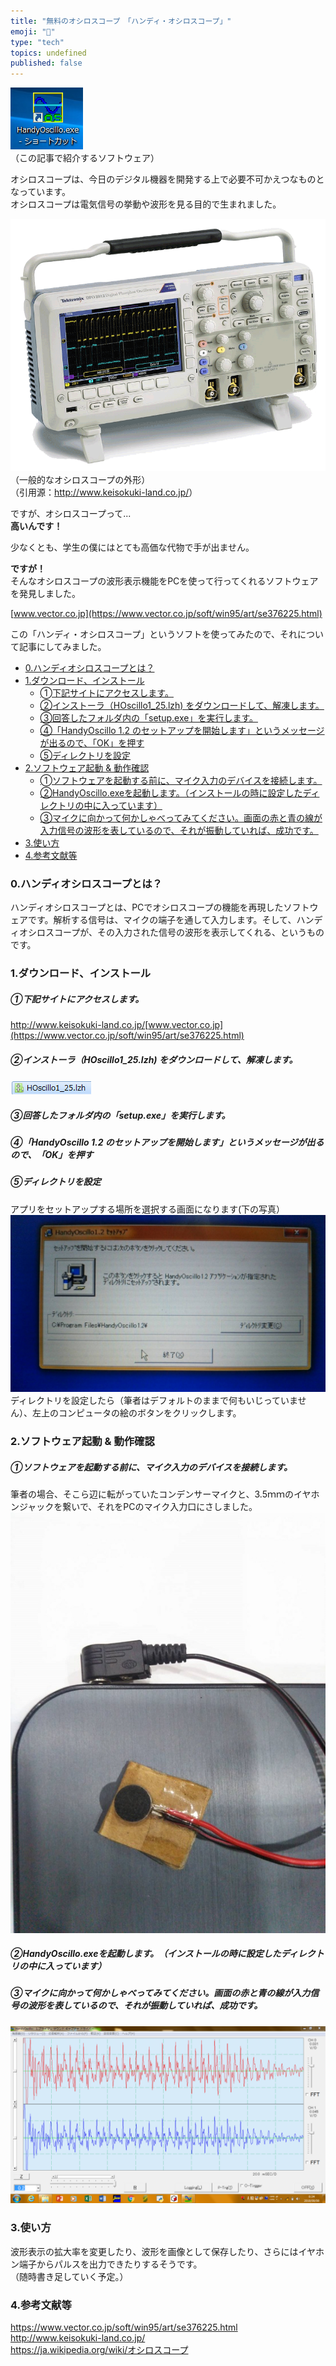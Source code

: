 ```yaml
---
title: "無料のオシロスコープ　「ハンディ・オシロスコープ」"
emoji: "🤖"
type: "tech"
topics: undefined
published: false
---
```


![f:id:pythonjacascript:20180808012939p:plain](/images/ppythonjacascript2018080820180808012939.png "f:id:pythonjacascript:20180808012939p:plain")  
（この記事で紹介するソフトウェア）

オシロスコープは、今日のデジタル機器を開発する上で必要不可かえつなものとなっています。  
オシロスコープは電気信号の挙動や波形を見る目的で生まれました。

![f:id:pythonjacascript:20180808005907g:plain](/images/ppythonjacascript2018080820180808005907.gif "f:id:pythonjacascript:20180808005907g:plain")  
（一般的なオシロスコープの外形）  
（引用源：<http://www.keisokuki-land.co.jp/>）

ですが、オシロスコープって...  
**高いんです！**

少なくとも、学生の僕にはとても高価な代物で手が出ません。
  
  
**ですが！**  
そんなオシロスコープの波形表示機能をPCを使って行ってくれるソフトウェアを発見しました。

[www.vector.co.jp](https://www.vector.co.jp/soft/win95/art/se376225.html)

この「ハンディ・オシロスコープ」というソフトを使ってみたので、それについて記事にしてみました。

* [0.ハンディオシロスコープとは？](#0ハンディオシロスコープとは)
* [1.ダウンロード、インストール](#1ダウンロードインストール)  
   * [➀下記サイトにアクセスします。](#下記サイトにアクセスします)  
   * [②インストーラ（HOscillo1\_25.lzh) をダウンロードして、解凍します。](#インストーラHOscillo1%5F25lzh-をダウンロードして解凍します)  
   * [③回答したフォルダ内の「setup.exe」を実行します。](#回答したフォルダ内のsetupexeを実行します)  
   * [④「HandyOscillo 1.2 のセットアップを開始します」というメッセージが出るので、「OK」を押す](#HandyOscillo-12-のセットアップを開始しますというメッセージが出るのでOKを押す)  
   * [⑤ディレクトリを設定](#ディレクトリを設定)
* [2.ソフトウェア起動 & 動作確認](#2ソフトウェア起動--動作確認)  
   * [➀ソフトウェアを起動する前に、マイク入力のデバイスを接続します。](#ソフトウェアを起動する前にマイク入力のデバイスを接続します)  
   * [②HandyOscillo.exeを起動します。（インストールの時に設定したディレクトリの中に入っています）](#HandyOscilloexeを起動しますインストールの時に設定したディレクトリの中に入っています)  
   * [③マイクに向かって何かしゃべってみてください。画面の赤と青の線が入力信号の波形を表しているので、それが振動していれば、成功です。](#マイクに向かって何かしゃべってみてください画面の赤と青の線が入力信号の波形を表しているのでそれが振動していれば成功です)
* [3.使い方](#3使い方)
* [4.参考文献等](#4参考文献等)

### 0.ハンディオシロスコープとは？

ハンディオシロスコープとは、PCでオシロスコープの機能を再現したソフトウェアです。解析する信号は、マイクの端子を通して入力します。そして、ハンディオシロスコープが、その入力された信号の波形を表示してくれる、というものです。  
  
  
### 1.ダウンロード、インストール

##### ➀下記サイトにアクセスします。

<http://www.keisokuki-land.co.jp/>[www.vector.co.jp](https://www.vector.co.jp/soft/win95/art/se376225.html)

##### ②インストーラ（HOscillo1\_25.lzh) をダウンロードして、解凍します。

![f:id:pythonjacascript:20180808010652p:plain](/images/ppythonjacascript2018080820180808010652.png "f:id:pythonjacascript:20180808010652p:plain")

##### ③回答したフォルダ内の「setup.exe」を実行します。

##### ④「HandyOscillo 1.2 のセットアップを開始します」というメッセージが出るので、「OK」を押す

##### ⑤ディレクトリを設定

アプリをセットアップする場所を選択する画面になります(下の写真）  
![f:id:pythonjacascript:20180808011333j:plain](/images/ppythonjacascript2018080820180808011333.jpg "f:id:pythonjacascript:20180808011333j:plain")  
ディレクトリを設定したら（筆者はデフォルトのままで何もいじっていません）、左上のコンピュータの絵のボタンをクリックします。  
  
  
### 2.ソフトウェア起動 & 動作確認

##### ➀ソフトウェアを起動する前に、マイク入力のデバイスを接続します。

筆者の場合、そこら辺に転がっていたコンデンサーマイクと、3.5ｍｍのイヤホンジャックを繋いで、それをPCのマイク入力口にさしました。  
![f:id:pythonjacascript:20180808012108j:plain](/images/ppythonjacascript2018080820180808012108.jpg "f:id:pythonjacascript:20180808012108j:plain")  

##### ②HandyOscillo.exeを起動します。（インストールの時に設定したディレクトリの中に入っています）

##### ③マイクに向かって何かしゃべってみてください。画面の赤と青の線が入力信号の波形を表しているので、それが振動していれば、成功です。

![f:id:pythonjacascript:20180808012319p:plain](/images/ppythonjacascript2018080820180808012319.png "f:id:pythonjacascript:20180808012319p:plain")

  
### 3.使い方

波形表示の拡大率を変更したり、波形を画像として保存したり、さらにはイヤホン端子からパルスを出力できたりするそうです。  
（随時書き足していく予定。）  
  
### 4.参考文献等

<https://www.vector.co.jp/soft/win95/art/se376225.html>  
<http://www.keisokuki-land.co.jp/>  
<https://ja.wikipedia.org/wiki/オシロスコープ>